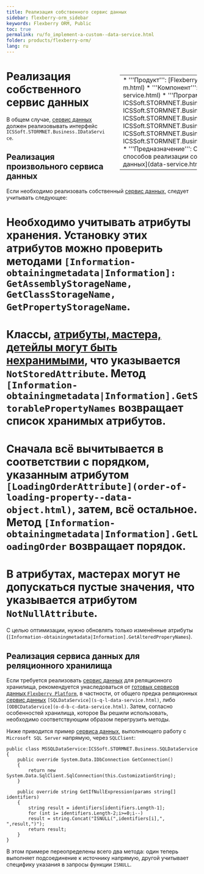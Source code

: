 ```yaml
---
title: Реализация собственного сервис данных
sidebar: flexberry-orm_sidebar
keywords: Flexberry ORM, Public
toc: true
permalink: ru/fo_implement-a-custom--data-service.html
folder: products/flexberry-orm/
lang: ru
---
```


<div style="margin:5px; padding-left:28px; float:right; width:40%; outline:1px solid white;">
<br>
<table border="0" width="100%" bgcolor="#6495ED">
<tbody><tr><td bgcolor="#FFFFFF">
* '''Продукт''': [Flexberry ORM](flexberry-o-r-m.html)
* '''Компонент''': [Сервис данных](data-service.html)
* '''Программная библиотека''': ICSSoft.STORMNET.Business.dll, ICSSoft.STORMNET.Business.DRDataService.dll, ICSSoft.STORMNET.Business.MSSQLDataService, ICSSoft.STORMNET.Business.ODBCDataService, ICSSoft.STORMNET.Business.OracleDataService, ICSSoft.STORMNET.Business.PostgresDataService
* '''Предназначение''': Описание доступных способов реализации собственных [сервисов данных](data-service.html).
</td>
</tr></tbody></table></a>
</div>

# Реализация собственного сервис данных
В общем случае, [сервис данных](data-service.html) должен реализовывать интерфейс `ICSSoft.STORMNET.Business.IDataService`.

## Реализация произвольного сервиса данных
Если необходимо реализовать собственный [сервис данных](data-service.html), следует учитывать следующее:
# Необходимо учитывать атрибуты хранения. Установку этих атрибутов можно проверить методами `[Information-obtainingmetadata|Information]: GetAssemblyStorageName, GetClassStorageName, GetPropertyStorageName`.
# Классы, [атрибуты, мастера, детейлы могут быть нехранимыми](not-stored--attributes.html), что указывается `NotStoredAttribute`. Метод `[Information-obtainingmetadata|Information].GetStorablePropertyNames` возвращает список хранимых атрибутов.
# Сначала всё вычитывается в соответствии с порядком, указанным атрибутом `[LoadingOrderAttribute](order-of-loading-property--data-object.html)`, затем, всё остальное. Метод `[Information-obtainingmetadata|Information].GetLoadingOrder` возвращает порядок.
# В атрибутах, мастерах могут не допускаться пустые значения, что указывается атрибутом `NotNullAttribute`.

С целью оптимизации, нужно обновлять только изменённые атрибуты (`[Information-obtainingmetadata|Information].GetAlteredProperyNames`).

## Реализация сервиса данных для реляционного хранилища
Если требуется реализовать [сервис данных](data-service.html) для реляционного хранилища, рекомендуется унаследоваться от [готовых сервисов данных `Flexberry Platform`](standard-data-services.html), в частности, от общего предка реляционных [сервис данных](data-service.html) `[SQLDataService](s-q-l-data-service.html)`, либо `[ODBCDataService](o-d-b-c-data-service.html)`. Затем, согласно особенностей хранилища, которое Вы решили использовать, необходимо соответствующим образом перегрузить методы.

Ниже приводится пример [сервиса данных](data-service.html), выполняющего работу с `Microsoft SQL Server` напрямую, через `SQLClient`:
```
public class MSSQLDataService:ICSSoft.STORMNET.Business.SQLDataService
{
    public override System.Data.IDbConnection GetConnection()
    {
        return new System.Data.SqlClient.SqlConnection(this.CustomizationString);
    }

    public override string GetIfNullExpression(params string[] identifiers)
    {
        string result = identifiers[identifiers.Length-1];
        for (int i= identifiers.Length-2;i>=0;i--)
        result = string.Concat("ISNULL(",identifiers[i],", ",result,")");
        return result;
    } 
}
```

В этом примере переопределены всего два метода: один теперь выполняет подсоединение к источнику напрямую, другой учитывает специфику указания в запросы функции `ISNULL`.
